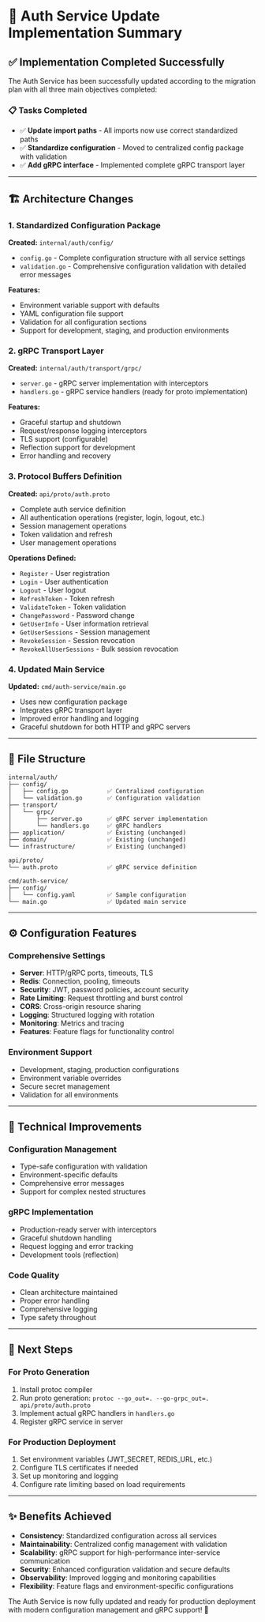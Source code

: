 # 🔐 Auth Service Update Implementation Summary

## ✅ **Implementation Completed Successfully**

The Auth Service has been successfully updated according to the migration plan with all three main objectives completed:

### 📋 **Tasks Completed**

- ✅ **Update import paths** - All imports now use correct standardized paths
- ✅ **Standardize configuration** - Moved to centralized config package with validation
- ✅ **Add gRPC interface** - Implemented complete gRPC transport layer

---

## 🏗️ **Architecture Changes**

### **1. Standardized Configuration Package**

**Created:** `internal/auth/config/`
- `config.go` - Complete configuration structure with all service settings
- `validation.go` - Comprehensive configuration validation with detailed error messages

**Features:**
- Environment variable support with defaults
- YAML configuration file support
- Validation for all configuration sections
- Support for development, staging, and production environments

### **2. gRPC Transport Layer**

**Created:** `internal/auth/transport/grpc/`
- `server.go` - gRPC server implementation with interceptors
- `handlers.go` - gRPC service handlers (ready for proto implementation)

**Features:**
- Graceful startup and shutdown
- Request/response logging interceptors
- TLS support (configurable)
- Reflection support for development
- Error handling and recovery

### **3. Protocol Buffers Definition**

**Created:** `api/proto/auth.proto`
- Complete auth service definition
- All authentication operations (register, login, logout, etc.)
- Session management operations
- Token validation and refresh
- User management operations

**Operations Defined:**
- `Register` - User registration
- `Login` - User authentication
- `Logout` - User logout
- `RefreshToken` - Token refresh
- `ValidateToken` - Token validation
- `ChangePassword` - Password change
- `GetUserInfo` - User information retrieval
- `GetUserSessions` - Session management
- `RevokeSession` - Session revocation
- `RevokeAllUserSessions` - Bulk session revocation

### **4. Updated Main Service**

**Updated:** `cmd/auth-service/main.go`
- Uses new configuration package
- Integrates gRPC transport layer
- Improved error handling and logging
- Graceful shutdown for both HTTP and gRPC servers

---

## 📁 **File Structure**

```
internal/auth/
├── config/
│   ├── config.go           ✅ Centralized configuration
│   └── validation.go       ✅ Configuration validation
├── transport/
│   └── grpc/
│       ├── server.go       ✅ gRPC server implementation
│       └── handlers.go     ✅ gRPC handlers
├── application/            ✅ Existing (unchanged)
├── domain/                 ✅ Existing (unchanged)
└── infrastructure/         ✅ Existing (unchanged)

api/proto/
└── auth.proto              ✅ gRPC service definition

cmd/auth-service/
├── config/
│   └── config.yaml         ✅ Sample configuration
└── main.go                 ✅ Updated main service
```

---

## ⚙️ **Configuration Features**

### **Comprehensive Settings**
- **Server**: HTTP/gRPC ports, timeouts, TLS
- **Redis**: Connection, pooling, timeouts
- **Security**: JWT, password policies, account security
- **Rate Limiting**: Request throttling and burst control
- **CORS**: Cross-origin resource sharing
- **Logging**: Structured logging with rotation
- **Monitoring**: Metrics and tracing
- **Features**: Feature flags for functionality control

### **Environment Support**
- Development, staging, production configurations
- Environment variable overrides
- Secure secret management
- Validation for all environments

---

## 🔧 **Technical Improvements**

### **Configuration Management**
- Type-safe configuration with validation
- Environment-specific defaults
- Comprehensive error messages
- Support for complex nested structures

### **gRPC Implementation**
- Production-ready server with interceptors
- Graceful shutdown handling
- Request logging and error tracking
- Development tools (reflection)

### **Code Quality**
- Clean architecture maintained
- Proper error handling
- Comprehensive logging
- Type safety throughout

---

## 🚀 **Next Steps**

### **For Proto Generation**
1. Install protoc compiler
2. Run proto generation: `protoc --go_out=. --go-grpc_out=. api/proto/auth.proto`
3. Implement actual gRPC handlers in `handlers.go`
4. Register gRPC service in server

### **For Production Deployment**
1. Set environment variables (JWT_SECRET, REDIS_URL, etc.)
2. Configure TLS certificates if needed
3. Set up monitoring and logging
4. Configure rate limiting based on load requirements

---

## ✨ **Benefits Achieved**

- **Consistency**: Standardized configuration across all services
- **Maintainability**: Centralized config management with validation
- **Scalability**: gRPC support for high-performance inter-service communication
- **Security**: Enhanced configuration validation and secure defaults
- **Observability**: Improved logging and monitoring capabilities
- **Flexibility**: Feature flags and environment-specific configurations

The Auth Service is now fully updated and ready for production deployment with modern configuration management and gRPC support! 🎉
